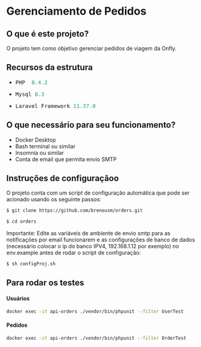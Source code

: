 # Gerenciamento de Pedidos


## O que é este projeto?
O projeto tem como objetivo gerenciar pedidos de viagem da Onfly.

## Recursos da estrutura
* <pre>PHP <font color="#26A269"> 8.4.2</font></pre>
* <pre>Mysql<font color="#26A269"> 8.3</font></pre>
* <pre>Laravel Framework <font color="#26A269">11.37.0</font></pre>


## O que necessário para seu funcionamento?
* Docker Desktop
* Bash terminal ou similar
* Insomnia ou similar
* Conta de email que permita envio SMTP


## Instruções de configuraçãoo
O projeto conta com um script de configuração automática que pode ser acionado usando os seguinte passos:

```bash
$ git clone https://github.com/brenousm/orders.git
```
```bash
$ cd orders
```
Importante:  Edite as variáveis de ambiente de envio smtp para as notificações por email funcionarem e as configurações de banco de dados (necessário colocar o ip do banco IPV4, 192.168.1.12 por exemplo) no env.example antes de rodar o script de configuração: 
```bash
$ sh configProj.sh 
```
## Para rodar os testes 

#### Usuários
```bash
docker exec -it api-orders ./vendor/bin/phpunit --filter UserTest
```

#### Pedidos
```bash
docker exec -it api-orders ./vendor/bin/phpunit --filter OrderTest
```
